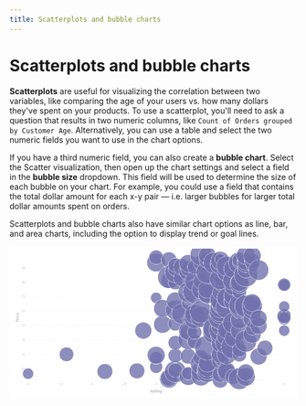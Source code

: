 ```yaml
---
title: Scatterplots and bubble charts
---
```


# Scatterplots and bubble charts

**Scatterplots** are useful for visualizing the correlation between two variables, like comparing the age of your users vs. how many dollars they've spent on your products. To use a scatterplot, you'll need to ask a question that results in two numeric columns, like `Count of Orders grouped by Customer Age`. Alternatively, you can use a table and select the two numeric fields you want to use in the chart options.

If you have a third numeric field, you can also create a **bubble chart**. Select the Scatter visualization, then open up the chart settings and select a field in the **bubble size** dropdown. This field will be used to determine the size of each bubble on your chart. For example, you could use a field that contains the total dollar amount for each x-y pair — i.e. larger bubbles for larger total dollar amounts spent on orders.

Scatterplots and bubble charts also have similar chart options as line, bar, and area charts, including the option to display trend or goal lines.

![Scatter](../../images/scatter.png)